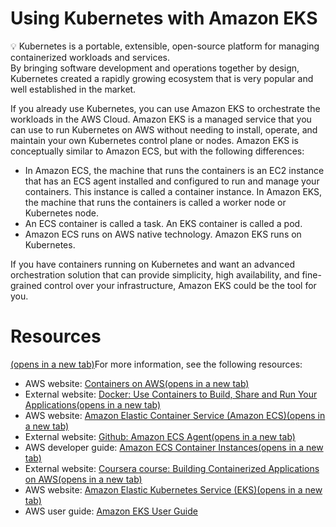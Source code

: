 # Using Kubernetes with Amazon EKS
<aside>
💡 Kubernetes is a portable, extensible, open-source platform for managing containerized workloads and services.

</aside>
By bringing software development and operations together by design, Kubernetes created a rapidly growing ecosystem that is very popular and well established in the market.

If you already use Kubernetes, you can use Amazon EKS to orchestrate the workloads in the AWS Cloud. Amazon EKS is a managed service that you can use to run Kubernetes on AWS without needing to install, operate, and maintain your own Kubernetes control plane or nodes. Amazon EKS is conceptually similar to Amazon ECS, but with the following differences:

- In Amazon ECS, the machine that runs the containers is an EC2 instance that has an ECS agent installed and configured to run and manage your containers. This instance is called a container instance. In Amazon EKS, the machine that runs the containers is called a worker node or Kubernetes node.
- An ECS container is called a task. An EKS container is called a pod.
- Amazon ECS runs on AWS native technology. Amazon EKS runs on Kubernetes.

If you have containers running on Kubernetes and want an advanced orchestration solution that can provide simplicity, high availability, and fine-grained control over your infrastructure, Amazon EKS could be the tool for you.

# **Resources**

[(opens in a new tab)](https://aws.amazon.com/containers/services/)For more information, see the following resources:

- AWS website: [Containers on AWS(opens in a new tab)](https://aws.amazon.com/containers/services/)
- External website: [Docker: Use Containers to Build, Share and Run Your Applications(opens in a new tab)](https://www.docker.com/resources/what-container)
- AWS website: [Amazon Elastic Container Service (Amazon ECS)(opens in a new tab)](https://aws.amazon.com/ecs/)
- External website: [Github: Amazon ECS Agent(opens in a new tab)](https://github.com/aws/amazon-ecs-agent)
- AWS developer guide: [Amazon ECS Container Instances(opens in a new tab)](https://docs.aws.amazon.com/AmazonECS/latest/developerguide/ECS_instances.html)
- External website: [Coursera course: Building Containerized Applications on AWS(opens in a new tab)](https://www.coursera.org/learn/containerized-apps-on-aws)
- AWS website: [Amazon Elastic Kubernetes Service (EKS)(opens in a new tab)](https://aws.amazon.com/eks/)
- AWS user guide: [Amazon EKS User Guide](https://docs.aws.amazon.com/eks/latest/userguide/what-is-eks.html)